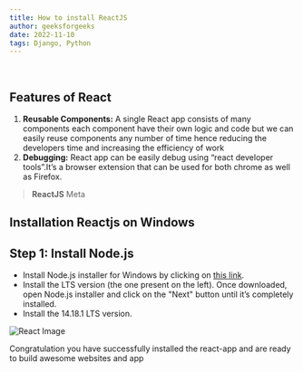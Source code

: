 ```yaml
---
title: How to install ReactJS
author: geeksforgeeks
date: 2022-11-10
tags: Django, Python
---
```

​

## Features of React

1. **Reusable Components:** A single React app consists of many components each component have their own logic and code  but we can easily reuse components any number of time hence reducing the developers time and increasing the efficiency of work
​
2. **Debugging:** React app can be easily debug using  “react developer tools”.It’s a browser extension that can be used for both chrome as well as Firefox.
​

> **ReactJS**
> Meta
​

## Installation Reactjs on Windows

## Step 1: Install Node.js

- Install Node.js installer for Windows by clicking on [this link](https://nodejs.org/en/).
- Install the LTS version (the one present on the left). Once downloaded, open Node.js installer and click on the "Next" button until it’s completely installed.
- Install the 14.18.1 LTS version.

![React Image](https://media.geeksforgeeks.org/wp-content/uploads/20211015204506/img78.jpg)

Congratulation you have successfully installed the react-app and are ready to build awesome websites and app
